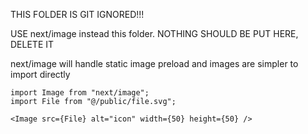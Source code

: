 THIS FOLDER IS GIT IGNORED!!!

USE next/image instead this folder. NOTHING SHOULD BE PUT HERE, DELETE IT

next/image will handle static image preload and images are simpler to import directly

```
import Image from "next/image";
import File from "@/public/file.svg";

<Image src={File} alt="icon" width={50} height={50} />
```
